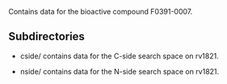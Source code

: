 Contains data for the bioactive compound F0391-0007.

## Subdirectories

- cside/ contains data for the C-side search space on rv1821.

- nside/ contains data for the N-side search space on rv1821.

